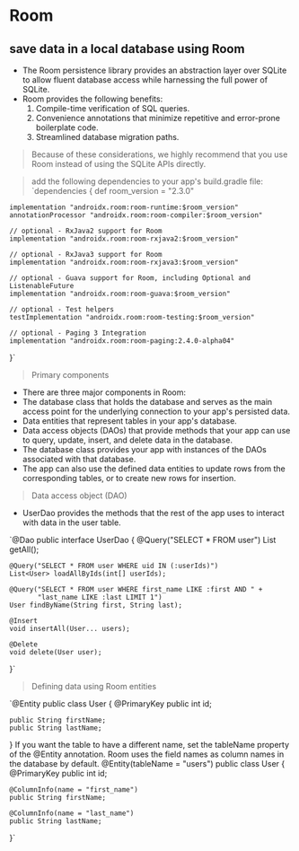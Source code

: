 # Room

## save data in a local database using Room


* The Room persistence library provides an abstraction layer over SQLite to allow fluent database access while harnessing the full power of SQLite.
* Room provides the following benefits:
  1. Compile-time verification of SQL queries.
  2. Convenience annotations that minimize repetitive and error-prone boilerplate code.
  3. Streamlined database migration paths.


> Because of these considerations, we highly recommend that you use Room instead of using the SQLite APIs directly.


> add the following dependencies to your app's build.gradle file:
>  `dependencies {
    def room_version = "2.3.0"

    implementation "androidx.room:room-runtime:$room_version"
    annotationProcessor "androidx.room:room-compiler:$room_version"

    // optional - RxJava2 support for Room
    implementation "androidx.room:room-rxjava2:$room_version"

    // optional - RxJava3 support for Room
    implementation "androidx.room:room-rxjava3:$room_version"

    // optional - Guava support for Room, including Optional and ListenableFuture
    implementation "androidx.room:room-guava:$room_version"

    // optional - Test helpers
    testImplementation "androidx.room:room-testing:$room_version"

    // optional - Paging 3 Integration
    implementation "androidx.room:room-paging:2.4.0-alpha04"
}`

> Primary components
* There are three major components in Room:
* The database class that holds the database and serves as the main access point for the underlying connection to your app's persisted data.
* Data entities that represent tables in your app's database.
* Data access objects (DAOs) that provide methods that your app can use to query, update, insert, and delete data in the database.
* The database class provides your app with instances of the DAOs associated with that database.
* The app can also use the defined data entities to update rows from the corresponding tables, or to create new rows for insertion.

> Data access object (DAO)
* UserDao provides the methods that the rest of the app uses to interact with data in the user table.

`@Dao
public interface UserDao {
    @Query("SELECT * FROM user")
    List<User> getAll();

    @Query("SELECT * FROM user WHERE uid IN (:userIds)")
    List<User> loadAllByIds(int[] userIds);

    @Query("SELECT * FROM user WHERE first_name LIKE :first AND " +
           "last_name LIKE :last LIMIT 1")
    User findByName(String first, String last);

    @Insert
    void insertAll(User... users);

    @Delete
    void delete(User user);
}`

> Defining data using Room entities

`@Entity
public class User {
    @PrimaryKey
    public int id;

    public String firstName;
    public String lastName;
}
If you want the table to have a different name, set the tableName property of the @Entity annotation.
Room uses the field names as column names in the database by default.
@Entity(tableName = "users")
public class User {
    @PrimaryKey
    public int id;

    @ColumnInfo(name = "first_name")
    public String firstName;

    @ColumnInfo(name = "last_name")
    public String lastName;
}`
